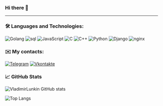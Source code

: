### Hi there 👋

---

### 🛠 Languages and Technologies:

![Golang](https://img.shields.io/badge/-Go-090909?style=for-the-badge&logo=Go)
![sql](https://img.shields.io/badge/-sql-090909?style=for-the-badge)
![JavaScript](https://img.shields.io/badge/-JavaScript-090909?style=for-the-badge&logo=JavaScript&logoColor=E9D54D)
![C](https://img.shields.io/badge/-C-090909?style=for-the-badge&logo=C)
![C++](https://img.shields.io/badge/-C++-090909?style=for-the-badge&logo=C%2b%2b&logoColor=6296CC)
![Python](https://img.shields.io/badge/-Python-090909?style=for-the-badge&logo=Python)
![Django](https://img.shields.io/badge/-Django-090909?style=for-the-badge&logo=Django&logoColor=20AA76)
![nginx](https://img.shields.io/badge/-nginx-090909?style=for-the-badge&logo=nginx&logoColor=00B140)

### ✉️ My contacts:

[![Telegram](https://img.shields.io/badge/-Telegram-090909?style=for-the-badge&logo=telegram)](https://t.me/lnkn13)
[![Vkontakte](https://img.shields.io/badge/-Vkontakte-090909?style=for-the-badge&logo=Vk&logoColor=4F7DB3)](https://vk.com/lnkn13)

### 📈 GitHub Stats

![VladimirLunkin GitHub stats](https://github-readme-stats.vercel.app/api?username=VladimirLunkin&hide=issues&show_icons=true&theme=onedark)

![Top Langs](https://github-readme-stats.vercel.app/api/top-langs/?username=VladimirLunkin&langs_count=7&theme=onedark&layout=compact)

